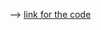 --> [link for the code](https://leetcode.com/problems/unique-binary-search-trees-ii/solutions/31552/java-dp-solution-and-brute-force-recursive-solution/)
